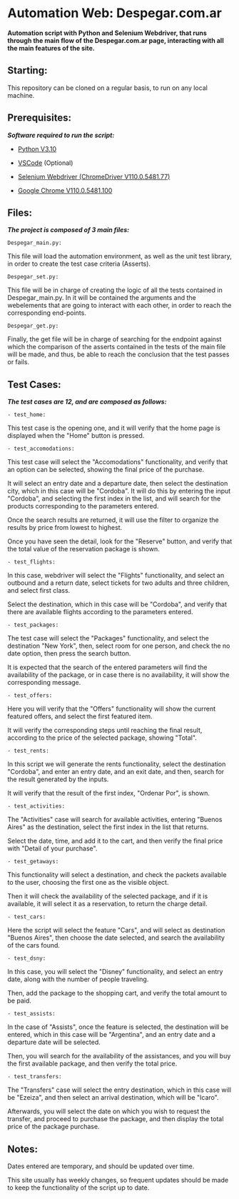 # Automation Web: Despegar.com.ar

**Automation script with Python and Selenium Webdriver, that runs through the main flow of the Despegar.com.ar page, interacting with all the main features of the site.**


## Starting:

This repository can be cloned on a regular basis, to run on any local machine.


## Prerequisites:

***Software required to run the script:***

- [Python V3.10](https://www.python.org/downloads/)

- [VSCode](https://code.visualstudio.com/) (Optional)

- [Selenium Webdriver (ChromeDriver V110.0.5481.77)](https://chromedriver.chromium.org/downloads)

- [Google Chrome V110.0.5481.100](https://www.google.com/intl/es_es/chrome/?brand=YTUH&gclsrc=ds&gclsrc=ds)


## Files:

***The project is composed of 3 main files:***


```Despegar_main.py:```

This file will load the automation environment, as well as the unit test library, in order to create the test case criteria (Asserts).


```Despegar_set.py:```

This file will be in charge of creating the logic of all the tests contained in Despegar_main.py. In it will be contained the arguments and the webelements that are going to interact with each other, in order to reach the corresponding end-points.


```Despegar_get.py:```

Finally, the get file will be in charge of searching for the endpoint against which the comparison of the asserts contained in the tests of the main file will be made, and thus, be able to reach the conclusion that the test passes or fails.

 
## Test Cases:

***The test cases are 12, and are composed as follows:***


```- test_home:```

This test case is the opening one, and it will verify that the home page is displayed when the "Home" button is pressed.


```- test_accomodations:```

This test case will select the "Accomodations" functionality, and verify that an option can be selected, showing the final price of the purchase.

It will select an entry date and a departure date, then select the destination city, which in this case will be "Cordoba". It will do this by entering the input "Cordoba", and selecting the first index in the list, and will search for the products corresponding to the parameters entered.

Once the search results are returned, it will use the filter to organize the results by price from lowest to highest.

Once you have seen the detail, look for the "Reserve" button, and verify that the total value of the reservation package is shown.


```- test_flights:```

In this case, webdriver will select the "Flights" functionality, and select an outbound and a return date, select tickets for two adults and three children, and select first class.

Select the destination, which in this case will be "Cordoba", and verify that there are available flights according to the parameters entered.


```- test_packages:```

The test case will select the "Packages" functionality, and select the destination "New York", then, select room for one person, and check the no date option, then press the search button.

It is expected that the search of the entered parameters will find the availability of the package, or in case there is no availability, it will show the corresponding message.


```- test_offers:```

Here you will verify that the "Offers" functionality will show the current featured offers, and select the first featured item.

It will verify the corresponding steps until reaching the final result, according to the price of the selected package, showing "Total".


```- test_rents:```

In this script we will generate the rents functionality, select the destination "Cordoba", and enter an entry date, and an exit date, and then, search for the result generated by the inputs.

It will verify that the result of the first index, "Ordenar Por", is shown.


```- test_activities:```

The "Activities" case will search for available activities, entering "Buenos Aires" as the destination, select the first index in the list that returns.

Select the date, time, and add it to the cart, and then verify the final price with "Detail of your purchase".


```- test_getaways:```

This functionality will select a destination, and check the packets available to the user, choosing the first one as the visible object.

Then it will check the availability of the selected package, and if it is available, it will select it as a reservation, to return the charge detail.

```- test_cars:```

Here the script will select the feature "Cars", and will select as destination "Buenos Aires", then choose the date selected, and search the availability of the cars found.

```- test_dsny:```

In this case, you will select the "Disney" functionality, and select an entry date, along with the number of people traveling.

Then, add the package to the shopping cart, and verify the total amount to be paid.

```- test_assists:```

In the case of "Assists", once the feature is selected, the destination will be entered, which in this case will be "Argentina", and an entry date and a departure date will be selected.

Then, you will search for the availability of the assistances, and you will buy the first available package, and then verify the total price.

```- test_transfers:```

The "Transfers" case will select the entry destination, which in this case will be "Ezeiza", and then select an arrival destination, which will be "Icaro".

Afterwards, you will select the date on which you wish to request the transfer, and proceed to purchase the package, and then display the total price of the package purchase.

## Notes:

Dates entered are temporary, and should be updated over time.

This site usually has weekly changes, so frequent updates should be made to keep the functionality of the script up to date.

